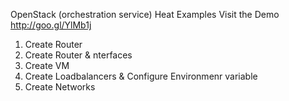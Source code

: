OpenStack (orchestration service) Heat Examples
Visit the Demo http://goo.gl/YlMb1j
1. Create Router
2. Create Router & nterfaces
3. Create VM
4. Create Loadbalancers & Configure Environmenr variable
5. Create Networks

